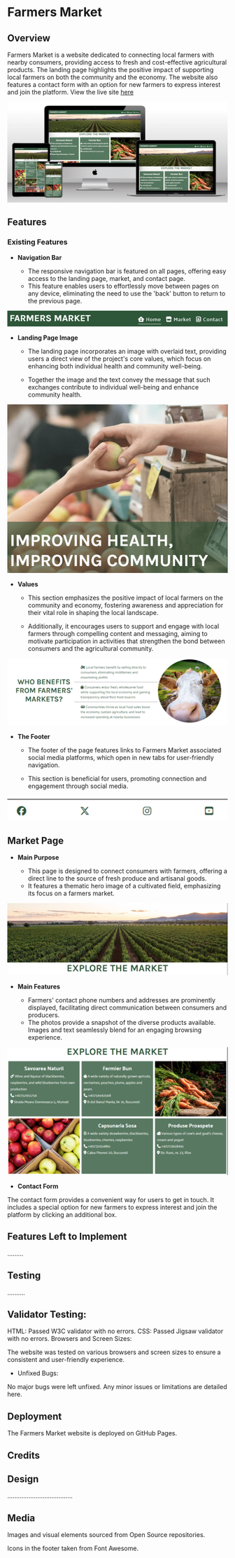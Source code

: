 # Farmers Market

## Overview
Farmers Market is a website dedicated to connecting local farmers with nearby consumers, providing access to fresh and cost-effective agricultural products. The landing page highlights the positive impact of supporting local farmers on both the community and the economy. The website also features a contact form with an option for new farmers to express interest and join the platform. View the live site [here](https://cosmin1907.github.io/farmers-market/)

![Responsice Mockup](docs/media/marketmockup.png)

## Features

### Existing Features

- __Navigation Bar__
  
  - The responsive navigation bar is featured on all pages, offering easy access to the landing page, market, and contact page.
  - This feature enables users to effortlessly move between pages on any device, eliminating the need to use the 'back' button to return to the previous page.

![Navigation Bar](docs/media/navbar.png)

- __Landing Page Image__
  
  - The landing page incorporates an image with overlaid text, providing users a direct view of the project's core values, which focus on enhancing both individual health and community well-being. 
 
  - Together the image and the text convey the message that such exchanges contribute to individual well-being and enhance community health.

![Hero Image](docs/media/heroindex.png)

- __Values__
  
  - This section emphasizes the positive impact of local farmers on the community and economy, fostering awareness and appreciation for their vital role in shaping the local landscape.
  
  - Additionally, it encourages users to support and engage with local farmers through compelling content and messaging, aiming to motivate participation in activities that strengthen the bond between consumers and the agricultural community.

![Core Values](docs/media/values.png)

- __The Footer__

  - The footer of the page features links to Farmers Market associated social media platforms, which open in new tabs for user-friendly navigation.
  
  - This section is beneficial for users, promoting connection and engagement through social media.

![Footer](docs/media/footer.png)

## Market Page

- __Main Purpose__

  - This page is designed to connect consumers with farmers, offering a direct line to the source of fresh produce and artisanal goods.
  -  It features a thematic hero image of a cultivated field, emphasizing its focus on a farmers market.
  
![Market Hero Image](docs/media/heromarketsnip.PNG)
  
  - __Main Features__
  
    - Farmers' contact phone numbers and addresses are prominently displayed, facilitating direct communication between consumers and producers.
    - The photos provide a snapshot of the diverse products available. Images and text seamlessly blend for an engaging browsing experience.
  

![Market Overview](docs/media/gallery.PNG)

- __Contact Form__

The contact form provides a convenient way for users to get in touch. It includes a special option for new farmers to express interest and join the platform by clicking an additional box.

## Features Left to Implement
.........

## Testing
..........

## Validator Testing:

HTML: Passed W3C validator with no errors.
CSS: Passed Jigsaw validator with no errors.
Browsers and Screen Sizes:

The website was tested on various browsers and screen sizes to ensure a consistent and user-friendly experience.
* Unfixed Bugs:

No major bugs were left unfixed. Any minor issues or limitations are detailed here.

## Deployment
The Farmers Market website is deployed on GitHub Pages. 

## Credits

## Design

.....................................

## Media
Images and visual elements sourced from Open Source repositories.

Icons in the footer taken from Font Awesome.
